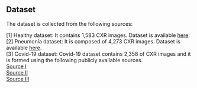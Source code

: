 ## Dataset

The dataset is collected from the following sources:<br/>

[1] Healthy dataset: It contains 1,583 CXR images. Dataset is available [here](https://data.mendeley.com/datasets/rscbjbr9sj/2).<br/>
[2] Pneumonia dataset: It is composed of 4,273 CXR images. Dataset is available [here](https://data.mendeley.com/datasets/rscbjbr9sj/2). <br/>
[3] Covid-19 dataset: Covid-19 dataset contains 2,358 of CXR images and it is formed using the following publicly available sources.<br/>
		[Source I](https://github.com/agchung/Figure1-COVID-chestxray-dataset) <br/>
		[Source II](https://github.com/agchung/Actualmed-COVID-chestxray-dataset) <br/>
		[Source III](https://www.kaggle.com/tawsifurrahman/covid19-radiography-database)